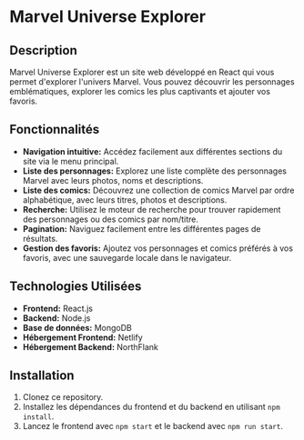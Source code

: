 # Marvel Universe Explorer

## Description

Marvel Universe Explorer est un site web développé en React qui vous permet d'explorer l'univers Marvel. Vous pouvez découvrir les personnages emblématiques, explorer les comics les plus captivants et ajouter vos favoris.

## Fonctionnalités

- **Navigation intuitive:** Accédez facilement aux différentes sections du site via le menu principal.
- **Liste des personnages:** Explorez une liste complète des personnages Marvel avec leurs photos, noms et descriptions.
- **Liste des comics:** Découvrez une collection de comics Marvel par ordre alphabétique, avec leurs titres, photos et descriptions.
- **Recherche:** Utilisez le moteur de recherche pour trouver rapidement des personnages ou des comics par nom/titre.
- **Pagination:** Naviguez facilement entre les différentes pages de résultats.
- **Gestion des favoris:** Ajoutez vos personnages et comics préférés à vos favoris, avec une sauvegarde locale dans le navigateur.

## Technologies Utilisées

- **Frontend:** React.js
- **Backend:** Node.js
- **Base de données:** MongoDB
- **Hébergement Frontend:** Netlify
- **Hébergement Backend:** NorthFlank

## Installation

1. Clonez ce repository.
2. Installez les dépendances du frontend et du backend en utilisant `npm install`.
3. Lancez le frontend avec `npm start` et le backend avec `npm run start`.
